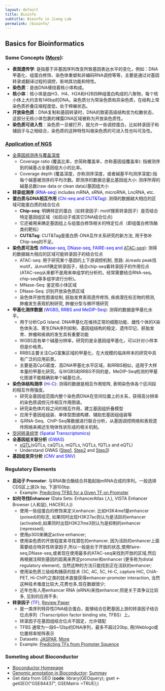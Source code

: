 ```yaml
---
layout: default
title: Bioinfo
subtitle: Bioinfo in Jiang Lab
permalink: /bioinfo/
---
```


## Basics for Bioinformatics
### Some Concepts ([More](https://zhuanlan.zhihu.com/p/262198184)):
- **表观遗传学**: 是指基于非基因序列改变所致基因表达水平的变化，例如：DNA甲基化、组蛋白修饰、染色体重塑和非编码RNA调控等等，主要是通过对基因转录或翻译过程的调控，影响其功能和特性。
- **染色质**：是由DNA缠绕着核小体构成。
- **核小体**：核小体是由H3、H4、H2A和H2B四种组蛋白构成的八聚物，每个核小体上大约含有146bp的DNA。染色质分为常染色质和异染色质，在结构上常染色质折叠压缩程度低，处于伸展状态。
- **开放染色质**：DNA复制和基因转录时，DNA的致密高级结构变为松散状态，这部分无核小体包裹的裸露DNA区域被称为开放染色质性。
- **染色质可进入性**：染色质一旦被打开，就允许一些调控蛋白，比如转录因子和辅因子与之相结合，染色质的这种特性叫做染色质的可进入性也叫可及性。

### [Application of NGS](https://zhuanlan.zhihu.com/p/289427789)
- [全基因组测序与覆盖深度](https://zhuanlan.zhihu.com/p/128738355)
    - Coverage ratio (覆盖比率，亦简称覆盖率，亦称基因组覆盖率): 指被测序到的碱基占全基因组大小的比率。
    - Coverage depth (覆盖深度，亦称测序深度，或者碱基平均测序深度):指每个碱基被测序的平均次数。即测序的数据总量比基因组大小: 测序所得的碱基总数(raw data or clean data)/基因组大小
- **转录组测序** (<font color=blue>RNA-seq</font>) includes mRNA, sRNA, microRNA, LncRNA, etc.
- **蛋白质与DNA相互作用** (<font color=blue>Chi-seq and CUT&Tag</font>): 测得的数据越大相应的区域可能蛋白质的结合位点
    - **Chip-seq**: 明确特定的蛋白（如转录因子: motif搜索转录因子）是否结合特定基因组区域（如启动子或其它DNA结合位点)
    - 它还被用来确定基因组上与组蛋白修饰相关的特定位点（即组蛋白修饰酶类的靶标）
    - **CUT&Tag**: CUT&Tag是蛋白质-DNA互作关系研究的新方法, 用于弥补Chip-seq的不足。
- **染色质可及性** (<font color=blue>MNase-seq, DNase-seq, FAIRE-seq and </font>[ATAC-seq](https://www.zhihu.com/question/263776928/answer/273229159)): 测得的数据越大相应的区域可能转录因子的结合位点
    - ATAC-seq: 用于研究某个基因的上下游调控机制, 思路: 从reads peak找motif，从motif确定转录因子，结合chip-seq看转录因子的作用位点 (ATAC-seq从来都不是用来单组学的分析的，经常需要结合RNA-seq、chip-seq等多组学进行分析)。
    - MNase-Seq: 鉴定核小体区域
    - DNase-Seq: 识别开放染色质区域
    - 染色体开放性图谱绘制, 胚胎发育表观遗传修饰, 疾病潜在标志物的预测, 肿瘤发生表观机制研究, 肿瘤分型与微环境研究
- **甲基化测序数据** (<font color=blue>WGBS, RRBS and MeDIP-Seq</font>): 测得的数据是甲基化水平。
    - 用于分析CpG Island. DNA甲基化在维持正常的细胞功能、雌性个体的X染色体失活、寄生DNA序列抑制、基因组结构的稳定、遗传印记、胚胎发育、肿瘤和疾病的发生具有重要功能
    - WGBS具有单个碱基分辨率，研究的是全基因组甲基化，可以针对小样本但是价格贵。
    - RRBS主要关注CpG富集区域的甲基化，在大规模的临床样本的研究中具有广泛的应用前景。
    - 主要是高CpG密度、高DNA甲基化水平区域，和RRBS相似，适用于大样本量的甲基化研究。与WGBS和RRBS不同的是，MeDIP-Seq检测的甲基化图谱不能精确到单个碱基位点。
- **染色体结构测序** (<font color=blue>Hi-C</font>): 测得的数据是相互作用矩阵, 表明染色体各个区间段的相互作用强度。
    - 研究全基因组范围内整个染色质DNA在空间位置上的关系，获得高分辨率的染色质调控元件相互作用图谱。
    - 研究染色体片段之间的相互作用，建立基因组折叠模型
    - 应用于基因组组装、单体型图谱构建、辅助宏基因组组装等
    - 与RNA-Seq、ChIP-Seq等数据进行联合分析，从基因调控网络和表观遗传网络来阐述生物体性状形成的相关机制。
- [空间转录组学](https://zhuanlan.zhihu.com/p/101370236) (<font color=blue>Spatial Transcriptomics</font>)
- **全基因组关联分析** (<font color=blue>GWAS</font>)
    - [xQTL](https://www.nature.com/articles/nn.4632)(sQTLs, caQTLs, mQTLs, hQTLs, fQTLs and eQTL)
    - Understand GWAS ([Step1](https://zhuanlan.zhihu.com/p/105699734), [Step2](https://zhuanlan.zhihu.com/p/106103885) and [Step3](https://zhuanlan.zhihu.com/p/268713767))
- **基因组变异分析** (<font color=blue>CNV and SNV</font>)

### Regulatory Elements
- **启动子 Promoter**: 与RNA聚合酶结合并能起始mRNA合成的序列。一般选择CDS区上游2k bp, 下游100bp.
    - Example: [Predicting TFBS for a Given TF on Promoter](https://zhuanlan.zhihu.com/p/73237158)
- **如何寻找Enhancer** (Data Sets: EnhancerAtlas (人), VISTA Enhancer Browser (人和鼠), HACER(人))
    - 使用一些组蛋白的修饰来定义enhancer. 比如H3K4me1是enhancer (poised)的标志, 如果同时出现H3K27ac则认为是活跃的enhancer (activated),如果同时出现H3K27me3则认为是抑制的enhancer (repressed);
    - 使用p300来确定active enhancer;
    - 使用染色质的开放程度来寻找潜在的enhancer. 因为活跃的enhancer上面需要结合特异性转录因子,所以一般是处于开放的状态,使用faire-seq,DNase-seq,或者现在使用最多的ATAC-seq来找到开放的区域,然后再根据注释到基因的距离来界定promoter和enhancer (更多称为distal regulatory element), 当然这种的方法只能找到正在活跃的enhancer;
    - 使用染色质三级结构捕获的技术 (3C, 4C, 5C, Hi-C, capture HiC, ChIA-PET, Hi-ChIP)之类的技术直接获得enhancer-promoter interaction, 当然这种技术难度比较大,花费也多,现在数据很少;
    - 近年也有人用enhancer RNA (eRNA)来找enhancer,但是关于其争议比较多, 见到的应用不多;
- **转录因子** (<font color=blue>TF</font>), [Review Paper](https://www.sciencedirect.com/science/article/pii/S0092867418301065)
    - 是一类序列特异性DNA结合蛋白，能够结合在靶基因上游的转录因子结合位点序列（Transcription factor binding site, TFBS）上。
    - 转录因子在基因组结合位点不固定，允许错配 
    - TFBS 通常为一段6~12bp的DNA序列，最多不超过20bp, 用(Weblogo或位置频率矩阵表示
    - Datasets: [JASPAR](http://jaspar.genereg.net/), [More](https://zhuanlan.zhihu.com/p/343884679)
    - Example: [Predicting TFs from Promoter Squence](https://zhuanlan.zhihu.com/p/65606384) 
    
### Someting about Bioconductor
- [Bioconductor Homepage](https://www.bioconductor.org/)
- [Genomic annotation in Bioconductor](http://genomicsclass.github.io/book/pages/bioc1_annoOverview.html): [Summay](http://genomicsclass.github.io/book/pages/bioc1_annoCheat.html)
- Get data from GEO (**code**: library(GEOquery); gset <- getGEO("GSE84437", GSEMatrix =TRUE);)

